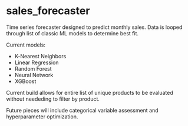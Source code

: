 # sales_forecaster

Time series forecaster designed to predict monthly sales. Data is looped through list of classic ML models to determine best fit.

Current models:

- K-Nearest Neighbors
- Linear Regression
- Random Forest
- Neural Network
- XGBoost

Current build allows for entire list of unique products to be evaluated without neededing to filter by product.

Future pieces will include categorical variable assessment and hyperparameter optimization. 